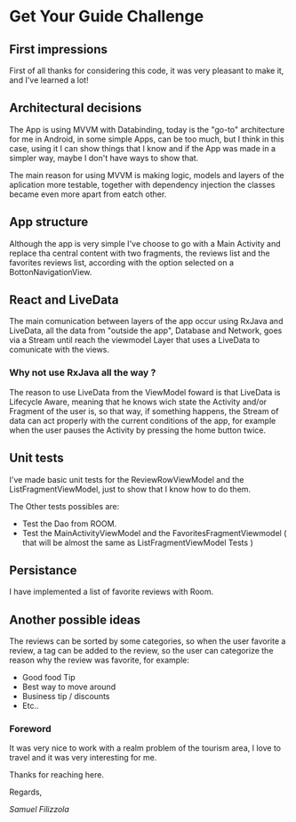 # Get Your Guide Challenge

## First impressions

First of all thanks for considering this code, it was very pleasant to make it, and I've learned a lot!

## Architectural decisions

The App is using MVVM with Databinding, today is the "go-to" architecture for me in Android, in some simple Apps, can be too much, but I think in this case, using it I can show things that I know and if the App was made in a simpler way, maybe I don't have ways to show that.

The main reason for using MVVM is making logic, models and layers of the aplication more testable, together with dependency injection the classes became even more apart from eatch other.

## App structure

Although the app is very simple I've choose to go with a Main Activity and replace tha central content with two fragments, the reviews list and the favorites reviews list, according with the option selected on a BottonNavigationView.

## React and LiveData

The main comunication between layers of the app occur using RxJava and LiveData, all the data from "outside the app", Database and Network, goes via a Stream until reach the viewmodel Layer that uses a LiveData to comunicate with the views.

### Why not use RxJava all the way ?

The reason to use LiveData from the ViewModel foward is that LiveData is Lifecycle Aware, meaning that he knows wich state the Activity and/or Fragment of the user is, so that way, if something happens, the Stream of data can act properly with the current conditions of the app, for example when the user pauses the Activity by pressing the home button twice.

## Unit tests

I've made basic unit tests for the ReviewRowViewModel and the ListFragmentViewModel, just to show that I know how to do them.

The Other tests possibles are:

- Test the Dao from ROOM.
- Test the MainActivityViewModel and the FavoritesFragmentViewmodel ( that will be almost the same as ListFragmentViewModel Tests )

## Persistance

I have implemented a list of favorite reviews with Room.

## Another possible ideas

The reviews can be sorted by some categories, so when the user favorite a review, a tag can be added to the review, so the user can categorize the reason why the review was favorite, for example:

- Good food Tip
- Best way to move around
- Business tip / discounts
- Etc..

### Foreword

It was very nice to work with a realm problem of the tourism area, I love to travel and it was very interesting for me.

Thanks for reaching here.

Regards,

*Samuel Filizzola*
